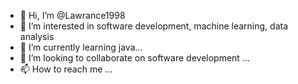 - 👋 Hi, I’m @Lawrance1998
- 👀 I’m interested in software development, machine learning, data analysis
- 🌱 I’m currently learning java...
- 💞️ I’m looking to collaborate on software development ...
- 📫 How to reach me ...

<!---
Lawrance1998/Lawrance1998 is a ✨ special ✨ repository because its `README.md` (this file) appears on your GitHub profile.
You can click the Preview link to take a look at your changes.
--->

